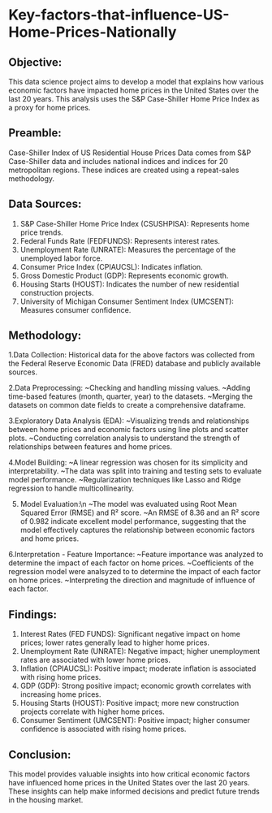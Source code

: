 # Key-factors-that-influence-US-Home-Prices-Nationally

## Objective:
This data science project aims to develop a model that explains how various economic factors have impacted home prices in the United States over the last 20 years. This analysis uses the S&P Case-Shiller Home Price Index as a proxy for home prices.

## Preamble:
Case-Shiller Index of US Residential House Prices Data comes from S&P Case-Shiller data and includes national indices and indices for 20 metropolitan regions. These indices are created using a repeat-sales methodology.

## Data Sources:
1. S&P Case-Shiller Home Price Index (CSUSHPISA): Represents home price trends.
2. Federal Funds Rate (FEDFUNDS): Represents interest rates.
3. Unemployment Rate (UNRATE): Measures the percentage of the unemployed labor force.
4. Consumer Price Index (CPIAUCSL): Indicates inflation.
5. Gross Domestic Product (GDP): Represents economic growth.
6. Housing Starts (HOUST): Indicates the number of new residential construction projects.
7. University of Michigan Consumer Sentiment Index (UMCSENT): Measures consumer confidence.

## Methodology:
1.Data Collection: Historical data for the above factors was collected from the Federal Reserve Economic Data (FRED) database and publicly available sources.

2.Data Preprocessing:
      ~Checking and handling missing values.
      ~Adding time-based features (month, quarter, year) to the datasets.
      ~Merging the datasets on common date fields to create a comprehensive dataframe.

3.Exploratory Data Analysis (EDA):
      ~Visualizing trends and relationships between home prices and economic factors using line plots and scatter plots.
      ~Conducting correlation analysis to understand the strength of relationships between features and home prices.

4.Model Building:
      ~A linear regression was chosen for its simplicity and interpretability.
      ~The data was split into training and testing sets to evaluate model performance.
      ~Regularization techniques like Lasso and Ridge regression to handle multicollinearity.

5. Model Evaluation:\n
      ~The model was evaluated using Root Mean Squared Error (RMSE) and R² score.
      ~An RMSE of 8.36 and an R² score of 0.982 indicate excellent model performance, suggesting that the model effectively         captures the relationship between economic factors and home prices.

6.Interpretation - Feature Importance:
      ~Feature importance was analyzed to determine the impact of each factor on home prices.
      ~Coefficients of the regression model were analsyzed to to determine the impact of each factor on home prices.
      ~Interpreting the direction and magnitude of influence of each factor.

## Findings:
1. Interest Rates (FED FUNDS): Significant negative impact on home prices; lower rates generally lead to higher home prices.
2. Unemployment Rate (UNRATE): Negative impact; higher unemployment rates are associated with lower home prices.
3. Inflation (CPIAUCSL): Positive impact; moderate inflation is associated with rising home prices.
4. GDP (GDP): Strong positive impact; economic growth correlates with increasing home prices.
5. Housing Starts (HOUST): Positive impact; more new construction projects correlate with higher home prices.
6. Consumer Sentiment (UMCSENT): Positive impact; higher consumer confidence is associated with rising home prices.

## Conclusion:
This model provides valuable insights into how critical economic factors have influenced home prices in the United States over the last 20 years. These insights can help make informed decisions and predict future trends in the housing market.
